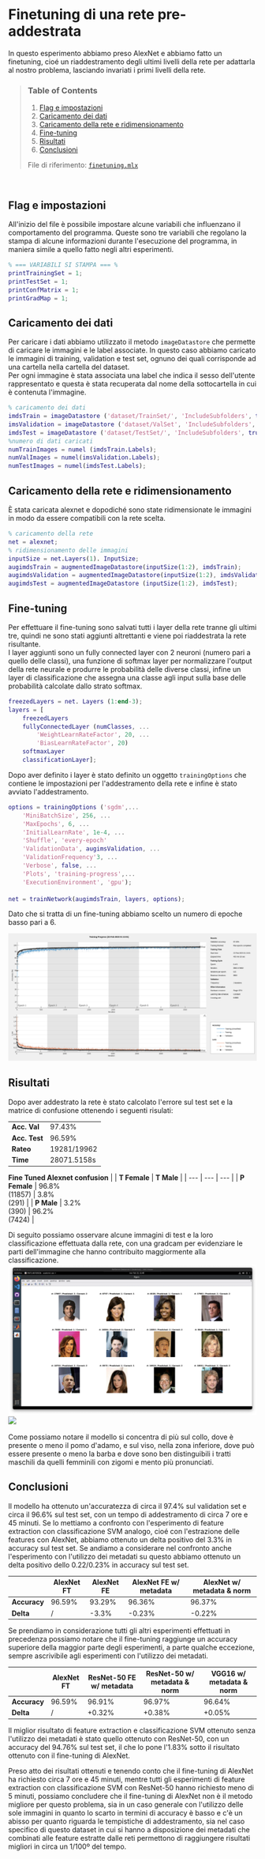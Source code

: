 # Finetuning di una rete pre-addestrata
In questo esperimento abbiamo preso AlexNet e abbiamo fatto un finetuning, cioé un riaddestramento degli ultimi livelli della rete per adattarla al nostro problema, lasciando invariati i primi livelli della rete.

>
> ### **Table of Contents**
>
>   1. [Flag e impostazioni](#flag-e-impostazioni)
>   1. [Caricamento dei dati](#caricamento-dei-dati)
>   1. [Caricamento della rete e ridimensionamento](#caricamento-della-rete-e-ridimensionamento)
>   1. [Fine-tuning](#fine-tuning)
>   1. [Risultati](#risultati)
>   1. [Conclusioni](#conclusioni)
>
> File di riferimento: [`finetuning.mlx`](../finetuning.mlx)
>

<br>

## **Flag e impostazioni**
All'inizio del file è possibile impostare alcune variabili che influenzano il comportamento del programma. Queste sono tre variabili che regolano la stampa di alcune informazioni durante l'esecuzione del programma, in maniera simile a quello fatto negli altri esperimenti.

```MATLAB
% === VARIABILI SI STAMPA === %
printTrainingSet = 1;
printTestSet = 1;
printConfMatrix = 1;
printGradMap = 1;
```

## **Caricamento dei dati**
Per caricare i dati abbiamo utilizzato il metodo `imageDatastore` che permette di caricare le immagini e le label associate. In questo caso abbiamo caricato le immagini di training, validation e test set, ognuno dei quali corrisponde ad una cartella nella cartella del dataset.  
Per ogni immagine è stata associata una label che indica il sesso dell'utente rappresentato e questa è stata recuperata dal nome della sottocartella in cui è contenuta l'immagine.

```MATLAB
% caricamento dei dati
imdsTrain = imageDatastore ('dataset/TrainSet/', 'IncludeSubfolders', true, 'LabelSource', 'foldernames');
imsValidation = imageDatastore ('dataset/ValSet', 'IncludeSubfolders', true, 'Labelsource', 'foldernames');
imdsTest = imageDatastore ('dataset/TestSet/', 'IncludeSubfolders', true, 'LabelSource', 'foldernames');
%numero di dati caricati
numTrainImages = numel (imdsTrain.Labels);
numValImages = numel(imsValidation.Labels);
numTestImages = numel(imdsTest.Labels);
```

## **Caricamento della rete e ridimensionamento**
È stata caricata alexnet e dopodiché sono state ridimensionate le immagini in modo da essere compatibili con la rete scelta.

```MATLAB
% caricamento della rete
net = alexnet;
% ridimensionamento delle immagini
inputSize = net.Layers(1). InputSize;
augimdsTrain = augmentedImageDatastore(inputSize(1:2), imdsTrain);
augimdsValidation = augmentedImageDatastore(inputSize(1:2), imdsValidation);
augimdsTest = augmentedImageDatastore (inputSize(1:2), imdsTest);
```

## **Fine-tuning**
Per effettuare il fine-tuning sono salvati tutti i layer della rete tranne gli ultimi tre, quindi ne sono stati aggiunti altrettanti e viene poi riaddestrata la rete risultante.  
I layer aggiunti sono un fully connected layer con 2 neuroni (numero pari a quello delle classi), una funzione di softmax layer per normalizzare l'output della rete neurale e produrre le probabilità delle diverse classi, infine un layer di classificazione che assegna una classe agli input sulla base delle probabilità calcolate dallo strato softmax.

```MATLAB
freezedLayers = net. Layers (1:end-3);
layers = [
    freezedLayers
    fullyConnectedLayer (numClasses, ...
        'WeightLearnRateFactor', 20, ...
        'BiasLearnRateFactor', 20)
    softmaxLayer
    classificationLayer];
```

Dopo aver definito i layer è stato definito un oggetto `trainingOptions` che contiene le impostazioni per l'addestramento della rete e infine è stato avviato l'addestramento.

```MATLAB
options = trainingOptions ('sgdm',...
    'MiniBatchSize', 256, ...
    'MaxEpochs', 6, ...
    'InitialLearnRate', 1e-4, ...
    'Shuffle', 'every-epoch'
    'ValidationData', augimsValidation, ...
    'ValidationFrequency'3, ...
    'Verbose', false, ...
    'Plots', 'training-progress',...
    'ExecutionEnvironment', 'gpu');

net = trainNetwork(augimdsTrain, layers, options);
```

Dato che si tratta di un fine-tuning abbiamo scelto un numero di epoche basso pari a 6.

![](../img/results/finetuning_alexnet.png)

## **Risultati**
Dopo aver addestrato la rete è stato calcolato l'errore sul test set e la matrice di confusione ottenendo i seguenti risulati:

|               |                 |
| -----------   | --------------- |
| **Acc. Val**  | 97.43%          |
| **Acc. Test** | 96.59%          |
| **Rateo**     | 19281/19962     |  
| **Time**      | 28071.5158s     |  

**Fine Tuned Alexnet confusion**
|               | **T Female**          |  **T Male**           |
| ---           | ---                   | ---                   |
| **P Female**  |  96.8% <br> (11857)   |  3.8% <br> (291)      |
| **P Male**    |  3.2% <br> (390)      |  96.2% <br> (7424)    |

Di seguito possiamo osservare alcune immagini di test e la loro classificazione effettuata dalla rete, con una gradcam per evidenziare le parti dell'immagine che hanno contribuito maggiormente alla classificazione.
![](../img/results/fineALEX_pred.png) ![](../img/results/fineALEX_grad.png)

Come possiamo notare il modello si concentra di più sul collo, dove è presente o meno il pomo d'adamo, e sul viso, nella zona inferiore, dove può essere presente o meno la barba e dove sono ben distinguibili i tratti maschili da quelli femminili con zigomi e mento più pronunciati.

## **Conclusioni**
Il modello ha ottenuto un'accuratezza di circa il 97.4% sul validation set e circa il 96.6% sul test set, con un tempo di addestramento di circa 7 ore e 45 minuti.
Se lo mettiamo a confronto con l'esperimento di feature extraction con classificazione SVM analogo, cioé con l'estrazione delle features con AlexNet, abbiamo ottenuto un delta positivo del 3.3% in accuracy sul test set. Se andiamo a considerare nel confronto anche l'esperimento con l'utilizzo dei metadati su questo abbiamo ottenuto un delta positivo dello 0.22/0.23% in accuracy sul test set.

|              | **AlexNet FT** | **AlexNet FE** | **AlexNet FE w/ metadata** | **AlexNet w/ metadata & norm** |
| -----------  | -------------  | -------------- | -------------------------- | ------------------------------ |
| **Accuracy** | 96.59%         | 93.29%         | 96.36%                     | 96.37%                         |
| **Delta**    | /              | -3.3%          | -0.23%                     | -0.22%                         |

Se prendiamo in considerazione tutti gli altri esperimenti effettuati in precedenza possiamo notare che il fine-tuning raggiunge un accuracy superiore della maggior parte degli esperimenti, a parte qualche eccezione, sempre ascrivibile agli esperimenti con l'utilizzo dei metadati.

|              | **AlexNet FT** | **ResNet-50 FE w/ metadata** | **ResNet-50 w/ metadata & norm** | **VGG16 w/ metadata & norm** |
| -----------  | -------------  | ---------------------------- | -------------------------------- | ---------------------------- |
| **Accuracy** | 96.59%         | 96.91%                       | 96.97%                           | 96.64%                       |
| **Delta**    | /              | +0.32%                       | +0.38%                           | +0.05%                       |

Il miglior risultato di feature extraction e classificazione SVM ottenuto senza l'utilizzo dei metadati è stato quello ottenuto con ResNet-50, con un accuracy del 94.76% sul test set, il che lo pone l'1.83% sotto il risultato ottenuto con il fine-tuning di AlexNet.

Preso atto dei risultati ottenuti e tenendo conto che il fine-tuning di AlexNet ha richiesto circa 7 ore e 45 minuti, mentre tutti gli esperimenti di feature extraction con classificazione SVM con ResNet-50 hanno richiesto meno di 5 minuti, possiamo concludere che il fine-tuning di AlexNet non è il metodo migliore per questo problema, sia in un caso generale con l'utilizzo delle sole immagini in quanto lo scarto in termini di accuracy è basso e c'è un abisso per quanto riguarda le tempistiche di addestramento, sia nel caso specifico di questo dataset in cui si hanno a disposizione dei metadati che combinati alle feature estratte dalle reti permettono di raggiungere risultati migliori in circa un 1/100º del tempo.
